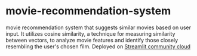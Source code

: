 # movie-recommendation-system
movie recommendation system that suggests similar movies based on user input. It utilizes cosine similarity, a technique for measuring similarity between vectors, to analyze movie features and identify those closely resembling the user's chosen film.
Deployed on [Streamlit community cloud](https://movie-recommendation-system-sahu2003.streamlit.app/)
